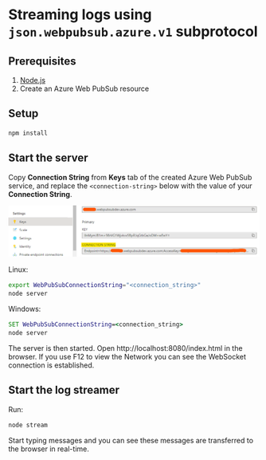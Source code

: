 # Streaming logs using `json.webpubsub.azure.v1` subprotocol

## Prerequisites

1. [Node.js](https://nodejs.org)
2. Create an Azure Web PubSub resource

## Setup

```bash
npm install
```

## Start the server

Copy **Connection String** from **Keys** tab of the created Azure Web PubSub service, and replace the `<connection-string>` below with the value of your **Connection String**.

![Connection String](./../../../docs/images/portal_conn.png)

Linux:

```bash
export WebPubSubConnectionString="<connection_string>"
node server
```

Windows:

```cmd
SET WebPubSubConnectionString=<connection_string>
node server
```

The server is then started. Open http://localhost:8080/index.html in the browser. If you use F12 to view the Network you can see the WebSocket connection is established.

## Start the log streamer
Run:
```bash
node stream
```

Start typing messages and you can see these messages are transferred to the browser in real-time.
